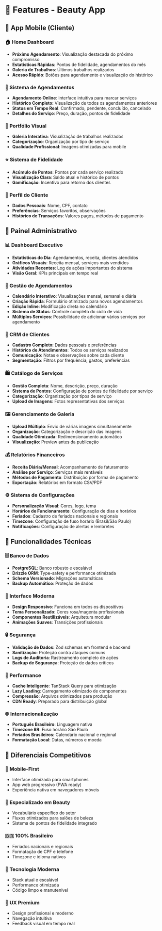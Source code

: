 # 🌟 Features - Beauty App

## 📱 App Mobile (Cliente)

### 🏠 Home Dashboard
- **Próximo Agendamento**: Visualização destacada do próximo compromisso
- **Estatísticas Rápidas**: Pontos de fidelidade, agendamentos do mês
- **Galeria de Trabalhos**: Últimos trabalhos realizados
- **Acesso Rápido**: Botões para agendamento e visualização do histórico

### 📅 Sistema de Agendamentos
- **Agendamento Online**: Interface intuitiva para marcar serviços
- **Histórico Completo**: Visualização de todos os agendamentos anteriores
- **Status em Tempo Real**: Confirmado, pendente, concluído, cancelado
- **Detalhes do Serviço**: Preço, duração, pontos de fidelidade

### 🎨 Portfólio Visual
- **Galeria Interativa**: Visualização de trabalhos realizados
- **Categorização**: Organização por tipo de serviço
- **Qualidade Profissional**: Imagens otimizadas para mobile

### ⭐ Sistema de Fidelidade
- **Acúmulo de Pontos**: Pontos por cada serviço realizado
- **Visualização Clara**: Saldo atual e histórico de pontos
- **Gamificação**: Incentivo para retorno dos clientes

### 👤 Perfil do Cliente
- **Dados Pessoais**: Nome, CPF, contato
- **Preferências**: Serviços favoritos, observações
- **Histórico de Transações**: Valores pagos, métodos de pagamento

## 💼 Painel Administrativo

### 📊 Dashboard Executivo
- **Estatísticas do Dia**: Agendamentos, receita, clientes atendidos
- **Gráficos Visuais**: Receita mensal, serviços mais vendidos
- **Atividades Recentes**: Log de ações importantes do sistema
- **Visão Geral**: KPIs principais em tempo real

### 📅 Gestão de Agendamentos
- **Calendário Interativo**: Visualizações mensal, semanal e diária
- **Criação Rápida**: Formulário otimizado para novos agendamentos
- **Edição Inline**: Modificação direta no calendário
- **Sistema de Status**: Controle completo do ciclo de vida
- **Múltiplos Serviços**: Possibilidade de adicionar vários serviços por agendamento

### 👥 CRM de Clientes
- **Cadastro Completo**: Dados pessoais e preferências
- **Histórico de Atendimentos**: Todos os serviços realizados
- **Comunicação**: Notas e observações sobre cada cliente
- **Segmentação**: Filtros por frequência, gastos, preferências

### 🛍️ Catálogo de Serviços
- **Gestão Completa**: Nome, descrição, preço, duração
- **Sistema de Pontos**: Configuração de pontos de fidelidade por serviço
- **Categorização**: Organização por tipos de serviço
- **Upload de Imagens**: Fotos representativas dos serviços

### 🖼️ Gerenciamento de Galeria
- **Upload Múltiplo**: Envio de várias imagens simultaneamente
- **Organização**: Categorização e descrição das imagens
- **Qualidade Otimizada**: Redimensionamento automático
- **Visualização**: Preview antes da publicação

### 💰 Relatórios Financeiros
- **Receita Diária/Mensal**: Acompanhamento de faturamento
- **Análise por Serviço**: Serviços mais rentáveis
- **Métodos de Pagamento**: Distribuição por forma de pagamento
- **Exportação**: Relatórios em formato CSV/PDF

### ⚙️ Sistema de Configurações
- **Personalização Visual**: Cores, logo, tema
- **Horários de Funcionamento**: Configuração de dias e horários
- **Feriados**: Cadastro de feriados nacionais e regionais
- **Timezone**: Configuração de fuso horário (Brasil/São Paulo)
- **Notificações**: Configuração de alertas e lembretes

## 🔧 Funcionalidades Técnicas

### 🗄️ Banco de Dados
- **PostgreSQL**: Banco robusto e escalável
- **Drizzle ORM**: Type-safety e performance otimizada
- **Schema Versionado**: Migrações automáticas
- **Backup Automático**: Proteção de dados

### 🎨 Interface Moderna
- **Design Responsivo**: Funciona em todos os dispositivos
- **Tema Personalizado**: Cores rosa/magenta profissionais
- **Componentes Reutilizáveis**: Arquitetura modular
- **Animações Suaves**: Transições profissionais

### 🔒 Segurança
- **Validação de Dados**: Zod schemas em frontend e backend
- **Sanitização**: Proteção contra ataques comuns
- **Logs de Auditoria**: Rastreamento completo de ações
- **Backup de Segurança**: Proteção de dados críticos

### 🚀 Performance
- **Cache Inteligente**: TanStack Query para otimização
- **Lazy Loading**: Carregamento otimizado de componentes
- **Compressão**: Arquivos otimizados para produção
- **CDN Ready**: Preparado para distribuição global

### 🌐 Internacionalização
- **Português Brasileiro**: Linguagem nativa
- **Timezone BR**: Fuso horário São Paulo
- **Feriados Brasileiros**: Calendário nacional e regional
- **Formatação Local**: Datas, números e moeda

## 🎯 Diferenciais Competitivos

### 📱 **Mobile-First**
- Interface otimizada para smartphones
- App web progressivo (PWA ready)
- Experiência nativa em navegadores móveis

### 🎨 **Especializado em Beauty**
- Vocabulário específico do setor
- Fluxos otimizados para salões de beleza
- Sistema de pontos de fidelidade integrado

### 🇧🇷 **100% Brasileiro**
- Feriados nacionais e regionais
- Formatação de CPF e telefone
- Timezone e idioma nativos

### 🚀 **Tecnologia Moderna**
- Stack atual e escalável
- Performance otimizada
- Código limpo e manutenível

### 💎 **UX Premium**
- Design profissional e moderno
- Navegação intuitiva
- Feedback visual em tempo real